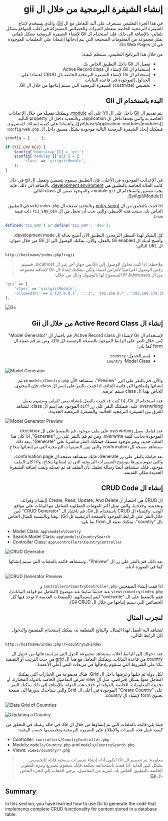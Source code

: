 # <div dir="rtl">إنشاء الشيفرة البرمجية من خلال ال gii</div>

<p dir="rtl">
    في هذا الجزء التعليمي سنتعرف على آلية التعامل مع ال <a href="https://www.yiiframework.com/extension/yiisoft/yii2-gii/doc/guide">Gii</a>، والذي يستخدم لإنتاج الشيفرة البرمجية الخاصة بمعظم الميزات والخصائص المشتركة في أغلب المواقع بشكل تلقائي، بالإضافة الى ذلك، فإن استخدام ال Gii لإنشاء الشيفرة البرمجية بشكل تلقائي يمثل مجموعة من المعلومات الصحيحة التي بتم إدخالها إعتمادا على التعليمات الموجودة في ال Gii Web Pages.
</p>

<p dir="rtl">
    من خلال هذا البرنامج التعليمي، ستتعلم كيفية:
</p>

<ul dir="rtl">
    <li>تفعيل ال Gii داخل التطبيق الخاص بك</li>
    <li>إستخدام ال Gii لإنشاء ال Active Record class</li>
    <li>إستخدام ال Gii لإنشاء الشيفرة البرمجية الخاصة بال CRUD إعتمادا على الجداول الموجودة في قاعدة البيانات</li>
    <li>تخصيص (custmize) الشيفرة البرمجية التي سيتم إنتاجها من خلال ال Gii.</li>
</ul>

## <div dir="rtl">البدء باستخدام ال Gii</a> <span id="starting-gii"></span>

<p dir="rtl">
    يتم تقديم ال <a href="https://www.yiiframework.com/extension/yiisoft/yii2-gii/doc/guide">Gii</a> داخل على ال Yii على أنه <a href="../guide/structure-modules.md">module</a>، ويمكنك تفعيله من خلال الإعدادات الخاصة به والتي تجدها داخل ال application، وبالتحديد داخل ال property التالية [[yii\base\Application::modules|modules]]، واعتمادا على كيفية إنشائك للمشروع، فيمكنك إيجاد الشيفرة البرمجية التالية موجودة بشكل مسبق داخل ال <code>config/web.php</code>:  
</p>

```php
$config = [ ... ];

if (YII_ENV_DEV) {
    $config['bootstrap'][] = 'gii';
    $config['modules']['gii'] = [
        'class' => 'yii\gii\Module',
    ];
}
```

<p dir="rtl">
    في الإعدادت الموجودة في الأعلى، فإن التطبيق سيقوم بتضمين وتفعيل ال gii في حال كانت الحالة الخاصة بالتطبيق هي <a href="../guide/concept-configurations.md#environment-constants">development enviroment</a>، بالإضافة الى ذلك، فإنه يجب تضمين واستخدام ال module <code>gii</code>، والموجود ضمن ال class التالي [[yii\gii\Module]]. 
</p>


<p dir="rtl">
    اذا قمت بالتحقق من ال <a href="../guide/structure-entry-scripts.md">entry script</a> وبالتحديد صفحة ال <code>web/index.php</code> في التطبيق الخاص بك، ستجد هذه الأسطر، والتي يجب أن تجعل من ال <code>YII_ENV_DEV</code> ذات قيمة <code>true</code>.
</p>

```php
defined('YII_ENV') or define('YII_ENV', 'dev');
```

<p dir="rtl">
    كل الشكر لهذا السطر البرمجي، التطبيق الآن أصبح بحالة ال development mode، وأصبح لديك ال Gii enabled بالفعل، والآن، يمكنك الوصول الى ال Gii من خلال عنوان ال URL التالي:     
</p>

```
http://hostname/index.php?r=gii
```

<blockquote><p dir="rtl">
    ملاحظة: إذا كنت تحاول الوصول إلى Gii  من جهاز آخر غير ال localhost، فسيتم رفض الوصول افتراضيًا لأغراض أمنية، ولكن، يمكنك إعداد ال Gii لإضافة مجموعة من ال IP Addresses المسموح لها بالوصول وذلك من خلال: 
</p></blockquote>

```php
'gii' => [
    'class' => 'yii\gii\Module',
    'allowedIPs' => ['127.0.0.1', '::1', '192.168.0.*', '192.168.178.20'] // عدل هذه حسب إحتياجاتك
],
```

![Gii](../guide/images/start-gii.png)


## <div dir="rtl">إنشاء ال Active Record Class من خلال ال Gii</div> <span id="generating-ar"></span>

<p dir="rtl">
    لإستخدام ال Gii لإنشاء ال Active Record class, قم باختيار ال "Model Generator" (من خلال النقر على الرابط الموجود بالصفحة الرئيسية لل Gii)، ومن ثم قم بتعبئة ال form كما يلي: 
</p>

<ul dir="rtl">
    <li>إسم الجدول: <code>country</code></li>
    <li><code>Country</code> :Model Class</li>
</ul>

![Model Generator](../guide/images/start-gii-model.png)

<p dir="rtl">
    والآن، قم بالنقر على الزر "Preview"، ستشاهد الآن <code>models/Country.php</code> قد تم إنشائها وإضافتها الى قائمة النتائج، اذا قمت بالنقر على إسم ال class، فإن المحتوى الخاص بهذا ال class سيتم عرضه.
</p>

<p dir="rtl">
    عند استخدام ال Gii، إذا كنت قد قمت بالفعل بإنشاء نفس الملف وستقوم بعمل overwriting عليه، فيمكنك النقر على زر <code>diff</code> الموجود بعد إسم ال class، لتشاهد الفرق بين الشيفرة البرمجية الحالية، والشيفرة البرمجية الجديدة. 
</p>

![Model Generator Preview](../guide/images/start-gii-model-preview.png)

<p dir="rtl">
    عند قيامك بعمل overwriting على ملف موجود، قم بالضغط على ال ckeckbox الموجودة بجانب كلمة overwrite، ومن ثم قم بالنقر على زر "Generate", اذا كان هذا الملف جديد، وغير موجود مسبقا، فيمكنك النقر مباشرة على "Generate"، بعد ذلك ستشاهد صفحة ال confirmation والتي تبين الشيفرات البرمجية التي تم إنشائها بنجاح.
</p>

<p dir="rtl">
    بعد فيامك بالنقر على زر Generate، فإنك ستشاهد صفحة ال confirmation page، والتي تقوم بدورها بتوضيح الشيفرات البرمجية التي تم إنشائها بنجاح، واذا كان الملف موجود، فإنك ستشاهد أيضا رسالة تعلمك بأن الملف قد تم تعديله وتمت إضافة الشيفرة الجديدة مكان القديمة.
</p>

## <div dir="rtl">إنشاء ال CRUD Code</div> <span id="generating-crud"></span>

<p dir="rtl">
    ال CRUD هي اختصار ل Create, Read, Update, And Delete (إنشاء، وقرائة، وتحديث، وحذف)، والتي تمثل أكثر المهمات المطلوبة للتعامل مع البيانات على مواقع الويب. ولإنشاء ال CRUD باستخدام ال Gii، قم باختيار ال "CRUD Generator" (من خلال النقر على الرابط الموجود بالصفحة الرئيسية لل Gii)، وهنا وبالبنسبة للمثال الخاص بال "country"، يمكنك تعبئة ال from بما يلي:
</p>

* Model Class: `app\models\Country`
* Search Model Class: `app\models\CountrySearch`
* Controller Class: `app\controllers\CountryController`

![CRUD Generator](../guide/images/start-gii-crud.png)

<p dir="rtl">
    بعد ذلك، قم بالنقر على زر ال "Preivew"، وستشاهد قائمة بالملفات التي سيتم إنشائها كما في الصورة أدناه.
</p>

![CRUD Generator Preview](../guide/images/start-gii-crud-preview.png)

<p dir="rtl">
    اذا قمت إنشاء الصفحتين <code>controllers/CountryController.php</code> و <code>views/country/index.php</code> عند حديثنا سابقا عند موضوع (التعامل مع قواعد البيانات)، فقم بالضغط على ال "overwrite" ليتم إستبدالهم. (الصفحات القديمة لا توجد فيها كل الخصائص التي سيتم إنتاجها من خلال ال Gii CRUD).
</p>

## <div dir="rtl"> لنجرب المثال </div> <span id="trying-it-out"></span>

<p dir="rtl">
لتشاهد آلية العمل لهذا المثال، والنتائج المتعلقة به، يمكنك إستخدام المتصفح والدخول الى الرابط التالي:
</p>

```
http://hostname/index.php?r=country%2Findex
```

<p dir="rtl">
    عند دخولك إلى الرابط أعلاه، ستشاهد مجموعة الدول التي تم إستدعائها من جدول ال country من قاعدة البيانات، ويمكنك التعامل مع هذا ال grid من حيث الترتيب أو التصفية بنائا على الشروط التي ستقوم بإدخالها في مربعات النص أعلى الأعمدة.
</p>

<p dir="rtl">
لكل دولة تم جلبها وعرضها داخل ال Grid، هناك مجموعة من الخيارات التي يمكنك التعامل معها بشكل إفتراضي، مثل ال view لعرض التفاصيل الخاصة بالدولة المختارة، أو تحديث المعلومات، الخاصة بالدولة، أو حذف هذه الدولة، بالإضافة إلى ذلك يمكنك النقر على "Create Country" الموجودة في أعلى ال Grid والتي ستأخذك بدورها الى صفحة تحتوي form لإنشاء ال country.
</p>

![Data Grid of Countries](../guide/images/start-gii-country-grid.png)

![Updating a Country](../guide/images/start-gii-country-update.png)

<p dir="rtl">
    فيما يلي قائمة بالملفات التي تم إنشاؤها من خلال ال Gii، في حالة رغبتك في التحقق من كيفية عمل هذه الميزات والإطلاع على الشيفرة البرمجية وتخصيصها حسب الرغبة:
</p>

* Controller: `controllers/CountryController.php`
* Models: `models/Country.php` and `models/CountrySearch.php`
* Views: `views/country/*.php`

<blockquote><p dir="rtl">
معلومة: تم تصميم ال Gii لتكون أداة إنشاء شيفرات برمجية قابلة للتخصيص بشكل كبير للغاية. اذا قمت باستخدامه بحكمة،فإنك ستقوم بتسريع وتيرة التطوير الخاصة بالتطبيق الخاص بك. لمزيد من التفاصيل، يرجى الذهاب إلى الجزء الخاص بال  <a href="https://www.yiiframework.com/extension/yiisoft/yii2-gii/doc/guide">Gii</a>. 
</p></blockquote>

Summary <span id="summary"></span>
-------

In this section, you have learned how to use Gii to generate the code that implements complete
CRUD functionality for content stored in a database table.

